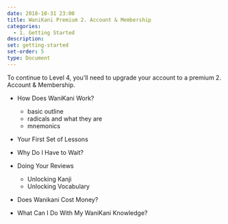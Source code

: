 ```yaml
---
date: 2018-10-31 23:00
title: WaniKani Premium 2. Account & Membership
categories:
  - 1. Getting Started
description:
set: getting-started
set-order: 5
type: Document
---
```


To continue to Level 4, you'll need to upgrade your account to a premium 2. Account & Membership.

* How Does WaniKani Work?
  - basic outline
  - radicals and what they are
  - mnemonics
* Your First Set of Lessons
* Why Do I Have to Wait?
* Doing Your Reviews
  - Unlocking Kanji
  - Unlocking Vocabulary
* Does Wanikani Cost Money?

* What Can I Do With My WaniKani Knowledge?

